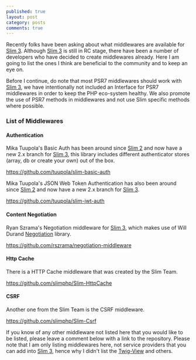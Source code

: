 ```yaml
---
published: true
layout: post
category: posts
comments: true
---
```


Recently folks have been asking about what middlewares are available for [Slim 3][]. Although [Slim 3][] is still in RC stage, there have been a number of developers who have decided to create middlewares already. Here I am going to list the ones I think are beneficial to the community and to keep an eye on.

Before I continue, do note that most PSR7 middlewares should work with [Slim 3][], we have intentionally not included an Interface for PSR7 middlewares in order to keep the PHP eco-system healthy. We also promote the use of PSR7 methods in middlewares and not use Slim specific methods where possible.

### List of Middlewares

#### Authentication

Mika Tuupola's Basic Auth has been around since [Slim 2][] and now have a new 2.x branch for [Slim 3][], this library includes different authenticator stores (array, db or create your own) out of the box. 

https://github.com/tuupola/slim-basic-auth

Mika Tuupola's JSON Web Token Authentication has also been around since [Slim 2][] and now have a new 2.x branch for [Slim 3][].

https://github.com/tuupola/slim-jwt-auth

#### Content Negotiation

Ryan Szrama's Negotiation middleware for [Slim 3][], which makes use of Will Durand [Negotiation][] library. 

https://github.com/rszrama/negotiation-middleware

#### Http Cache

There is a HTTP Cache middleware that was created by the Slim Team.

https://github.com/slimphp/Slim-HttpCache

#### CSRF

Another one from the Slim Team is the CSRF middleware.

https://github.com/slimphp/Slim-Csrf

If you know of any other middleware not listed here that you would like to be listed, please leave a comment below with a link to the repository. Please note that I am only listing middlewares here, not service providers that you can add into [Slim 3][], hence why I didn't list the [Twig-View][] and others.

[Negotiation]: https://github.com/willdurand/Negotiation
[Slim 3]: http://www.slimframework.com/docs
[Slim 2]: http://docs.slimframeworks.com/
[Twig-View]: https://github.com/slimphp/Twig-View
